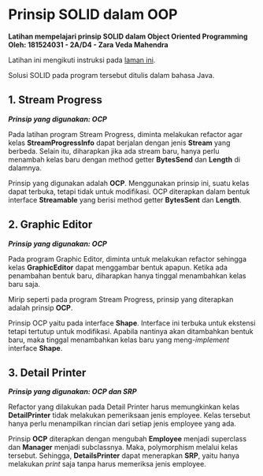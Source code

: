 # Prinsip SOLID dalam OOP

**Latihan mempelajari prinsip SOLID dalam Object Oriented Programming
Oleh: 181524031 - 2A/D4 - Zara Veda Mahendra**

Latihan ini mengikuti instruksi pada [laman ini](https://github.com/stefkavasileva/SoftUni-Software-Engineering/tree/master/C%23Fundamentals/OOP-Advanced/Exercises/SOLID-Lab).

Solusi SOLID pada program tersebut ditulis dalam bahasa Java.

## 1. Stream Progress
**_Prinsip yang digunakan: OCP_**

Pada latihan program Stream Progress, diminta melakukan refactor agar kelas **StreamProgressInfo** dapat berjalan dengan jenis **Stream** yang berbeda. Selain itu, diharapkan jika ada stream baru, hanya perlu menambah kelas baru dengan method getter **BytesSend** dan **Length** di dalamnya.

Prinsip yang digunakan adalah **OCP**. Menggunakan prinsip ini, suatu kelas dapat terbuka, tetapi tidak untuk modifikasi. OCP diterapkan dalam bentuk interface **Streamable** yang berisi method getter **BytesSent** dan **Length**.

## 2. Graphic Editor
**_Prinsip yang digunakan: OCP_**

Pada program Graphic Editor, diminta untuk melakukan refactor sehingga kelas **GraphicEditor** dapat menggambar bentuk apapun. Ketika ada penambahan bentuk baru, diharapkan hanya tinggal menambahkan kelas baru saja.

Mirip seperti pada program Stream Progress, prinsip yang diterapkan adalah prinsip **OCP**.

Prinsip OCP yaitu pada interface **Shape**. Interface ini terbuka untuk ekstensi tetapi tertutup untuk modifikasi. Apabila nantinya akan ditambahkan bentuk baru, maka tinggal menambahkan kelas baru yang meng-_implement_ interface **Shape**.

## 3. Detail Printer
**_Prinsip yang digunakan: OCP dan SRP_**

Refactor yang dilakukan pada Detail Printer harus memungkinkan kelas **DetailPrinter** tidak melakukan pemeriksaan jenis employee. Kelas tersebut hanya perlu menampilkan rincian dari setiap jenis employee yang ada.

Prinsip **OCP** diterapkan dengan mengubah **Employee** menjadi superclass dan **Manager** menjadi subclassnya. Maka, polymorphism melalui kelas tersebut. Sehingga, **DetailsPrinter** dapat menerapkan **SRP**, yaitu hanya melakukan _print_ saja tanpa harus memeriksa jenis employee.
